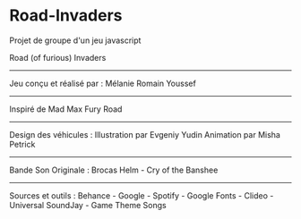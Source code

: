 # Road-Invaders
 Projet de groupe d'un jeu javascript

Road (of furious) Invaders
- - - - - - - - - - - - - - - - -
Jeu conçu et réalisé par :
Mélanie 
Romain 
Youssef
- - - - - - -  - - - - - - - - -
Inspiré de
Mad Max Fury Road
- - - - - - - - - - - - - - - - -
Design des véhicules :
Illustration par Evgeniy Yudin
Animation par Misha Petrick
- - - - - - - - - - - - - - - - 
Bande Son Originale :
Brocas Helm - Cry of the Banshee
- - - - - - - - - - - - - - - -
Sources et outils :
Behance - Google - Spotify - Google Fonts - Clideo - Universal SoundJay - Game Theme Songs
